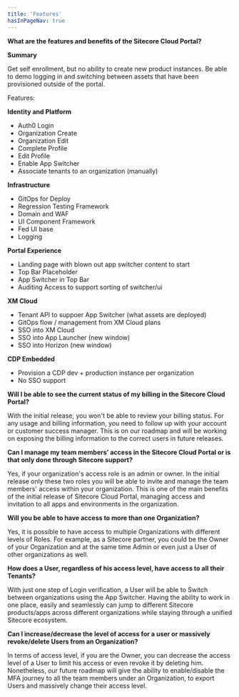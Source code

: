 ```yaml
---
title: 'Features'
hasInPageNav: true
---
```


**What are the features and benefits of the Sitecore Cloud Portal?**

**Summary**

Get self enrollment, but no ability to create new product instances. Be able to demo logging in and switching between assets that have been provisioned outside of the portal.

Features:

**Identity and Platform**

- Auth0 Login
- Organization Create
- Organization Edit
- Complete Profile
- Edit Profile
- Enable App Switcher
- Associate tenants to an organization (manually)

**Infrastructure**

- GitOps for Deploy
- Regression Testing Framework
- Domain and WAF
- UI Component Framework
- Fed UI base
- Logging

**Portal Experience**

- Landing page with blown out app switcher content to start
- Top Bar Placeholder
- App Switcher in Top Bar
- Auditing Access to support sorting of switcher/ui

**XM Cloud**

- Tenant API to suppoer App Switcher (what assets are deployed)
- GitOps flow / management from XM Cloud plans
- SSO into XM Cloud
- SSO into App Launcher (new window)
- SSO into Horizon (new window)

**CDP Embedded**

- Provision a CDP dev + production instance per organization
- No SSO support

**Will I be able to see the current status of my billing in the Sitecore Cloud Portal?**

With the initial release, you won't be able to review your billing status. For any usage and billing information, you need to follow up with your account or customer success manager. This is on our roadmap and will be working on exposing the billing information to the correct users in future releases.

**Can I manage my team members’ access in the Sitecore Cloud Portal or is that only done through Sitecore support?**

Yes, if your organization's access role is an admin or owner. In the initial release only these two roles you will be able to invite and manage the team members' access within your organization. This is one of the main benefits of the initial release of Sitecore Cloud Portal, managing access and invitation to all apps and environments in the organization.

**Will you be able to have access to more than one Organization?**

Yes, it is possible to have access to multiple Organizations with different levels of Roles. For example, as a Sitecore partner, you could be the Owner of your Organization and at the same time Admin or even just a User of other organizations as well.

**How does a User, regardless of his access level, have access to all their Tenants?**

With just one step of Login verification, a User will be able to Switch between organizations using the App Switcher. Having the ability to work in one place, easily and seamlessly can jump to different Sitecore products/apps across different organizations while staying through a unified Sitecore ecosystem.

**Can I increase/decrease the level of access for a user or massively revoke/delete Users from an Organization?**

In terms of access level, if you are the Owner, you can decrease the access level of a User to limit his access or even revoke it by deleting him. Nonetheless, our future roadmap will give the ability to enable/disable the MFA journey to all the team members under an Organization, to export Users and massively change their access level.
